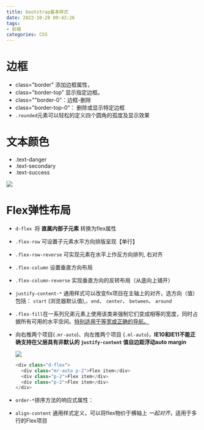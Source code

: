 ```yaml
---
title: bootstrap基本样式
date: 2022-10-28 09:43:26
tags: 
- 前端
categories: CSS
---
```


# 边框

- class="border"  添加边框属性，
- class="border-top” 显示指定边框。
- class=""border-0"：边框-删除
- class="border-top-0“： 删除或显示特定边框
- `.rounded`元素可以轻松的定义四个圆角的孤度及显示效果

# 文本颜色

- .text-danger
- .text-secondary
- .text-success

![](https://tva1.sinaimg.cn/large/008vxvgGly1h7ku4yzhrwj305n05fjrb.jpg)

# Flex弹性布局

- `d-flex `将 **直属内部子元素** 转换为flex属性

-  `.flex-row` 可设置子元素水平方向排版呈现【单行】

- `.flex-row-reverse` 可实现元素在水平上作反方向排列, 右对齐

-  `.flex-column` 设置垂直方向布局

- `.flex-column-reverse` 实现垂直方向的反转布局（从底向上铺开）

- `justify-content-*` 通用样式可以改变flx项目在主轴上的对齐，选方向（值）包括： `start` (浏览器默认值),、`end`、 `center`、 `between`、 `around`

- `.flex-fill`在一系列兄弟元素上使用该类来强制它们变成相等的宽度，同时占据所有可用的水平空间。[特别适用于等宽或正确的导航。](https://getbootstrap.net/docs/4.1/components/navs/#working-with-flex-utilities)

- 向右推两个项目(`.mr-auto`)、向左推两个项目 (`.ml-auto`)，**IE10和IE11不能正确支持在父层具有非默认的 `justify-content` 值自边距浮动auto margin** 

  ![](https://tva1.sinaimg.cn/large/008vxvgGly1h7ksut55d5j30vj01m0sm.jpg)

  ```js
  <div class="d-flex">
    <div class="mr-auto p-2">Flex item</div>
    <div class="p-2">Flex item</div>
    <div class="p-2">Flex item</div>
  </div>
  ```

- `order-*`排序方法的响应式属性：

- `align-content` 通用样式定义，可以将flex物价于横轴上 *一起对齐*，适用于多行的Flex项目

   

